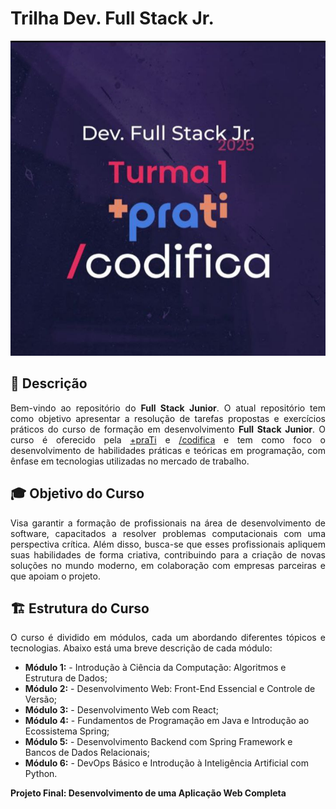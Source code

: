 # Trilha Dev. Full Stack Jr.

<p align="center">
  <img src="imagens/capa.jpg" alt="Capa do Projeto">
</p>

## 📝 Descrição

<p align="justify">
Bem-vindo ao repositório do <strong>Full Stack Junior</strong>. O atual repositório tem como objetivo apresentar a resolução de tarefas propostas e exercícios práticos do curso de formação em desenvolvimento <strong>Full Stack Junior</strong>. O curso é oferecido pela <a href="https://maisprati.com.br/">+praTi</a> e <a href="https://www.codificaedu.com.br/">/codifica</a> e tem como foco o desenvolvimento de habilidades práticas e teóricas em programação, com ênfase em tecnologias utilizadas no mercado de trabalho.
</p>

## 🎓 Objetivo do Curso

<p align="justify">
Visa garantir a formação de profissionais na área de desenvolvimento de software, capacitados a resolver problemas computacionais com uma perspectiva crítica. Além disso, busca-se que esses profissionais apliquem suas habilidades de forma criativa, contribuindo para a criação de novas soluções no mundo moderno, em colaboração com empresas parceiras e que apoiam o projeto.
</p>

## 🏗️ Estrutura do Curso

<p align="justify">
O curso é dividido em módulos, cada um abordando diferentes tópicos e tecnologias. Abaixo está uma breve descrição de cada módulo:
</p>

-   **Módulo 1:** - Introdução à Ciência da Computação: Algoritmos e Estrutura de Dados;
-   **Módulo 2:** - Desenvolvimento Web: Front-End Essencial e Controle de Versão;
-   **Módulo 3:** - Desenvolvimento Web com React;
-   **Módulo 4:** - Fundamentos de Programação em Java e Introdução ao Ecossistema Spring;
-   **Módulo 5:** - Desenvolvimento Backend com Spring Framework e Bancos de Dados Relacionais;
-   **Módulo 6:** - DevOps Básico e Introdução à Inteligência Artificial com Python.

**Projeto Final: Desenvolvimento de uma Aplicação Web Completa**
